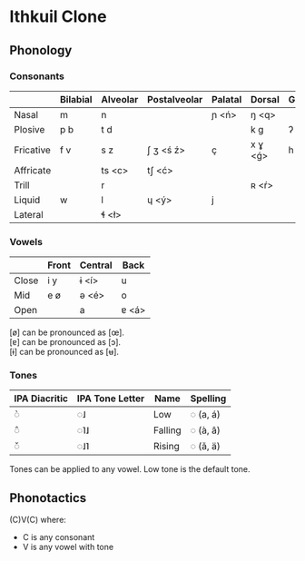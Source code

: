 # Ithkuil Clone

## Phonology

### Consonants

|           | Bilabial | Alveolar | Postalveolar | Palatal | Dorsal   | Glottal |
|-----------|----------|----------|--------------|---------|----------|---------|
| Nasal     | m        | n        |              | ɲ \<ń>  | ŋ \<q>   |         |
| Plosive   | p b      | t d      |              |         | k g      | ʔ \<'>  |
| Fricative | f v      | s z      | ʃ ʒ \<ś ź>   | ç       | x ɣ \<ǵ> | h       |
| Affricate |          | ts \<c>  | tʃ \<ć>      |         |          |         |
| Trill     |          | r        |              |         | ʀ \<ŕ>   |         |
| Liquid    | w        | l        | ɥ \<ý>       | j       |          |         |
| Lateral   |          | ɬ \<ł>   |              |         |          |         |

### Vowels

|       | Front | Central | Back   |
|-------|-------|---------|--------|
| Close | i y   | ɨ \<í>  | u      |
| Mid   | e ø   | ə \<é>  | o      |
| Open  |       | a       | ɐ \<á> |

[ø] can be pronounced as [œ].  
[ɐ] can be pronounced as [ɔ].  
[ɨ] can be pronounced as [ʉ].

### Tones

| IPA Diacritic | IPA Tone Letter | Name    | Spelling |
|---------------|-----------------|---------|----------|
| ◌̀             | ◌˩              | Low     | ◌ (a, á) |
| ◌̂             | ◌˥˩             | Falling | ◌ (à, â) |
| ◌̌             | ◌˩˥             | Rising  | ◌ (ǎ, ä) |

Tones can be applied to any vowel. Low tone is the default tone.

## Phonotactics

(C)V(C) where:

* C is any consonant
* V is any vowel with tone
